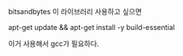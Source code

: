 bitsandbytes 이 라이브러리 사용하고 싶으면 

apt-get update && apt-get install -y build-essential

이거 사용해서 gcc가 필요하다.